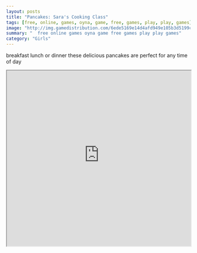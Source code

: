 ```yaml
---
layout: posts
title: "Pancakes: Sara's Cooking Class"
tags: [free, online, games, oyna, game, free, games, play, play, games]
image: "http://img.gamedistribution.com/6ede5169e14d4afd949e105b3d5199cd.jpg"
summary: "  free online games oyna game free games play play games"
category: "Girls"
---
```


breakfast lunch or dinner these delicious pancakes are perfect for any time of day

<iframe width="100%" height="480px;" src="http://flash.gamedistribution.com?game=6ede5169e14d4afd949e105b3d5199cd"></iframe>